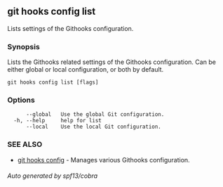 ## git hooks config list

Lists settings of the Githooks configuration.

### Synopsis

Lists the Githooks related settings of the Githooks configuration.
Can be either global or local configuration, or both by default.

```
git hooks config list [flags]
```

### Options

```
      --global   Use the global Git configuration.
  -h, --help     help for list
      --local    Use the local Git configuration.
```

### SEE ALSO

* [git hooks config](git_hooks_config.md)	 - Manages various Githooks configuration.

###### Auto generated by spf13/cobra 
